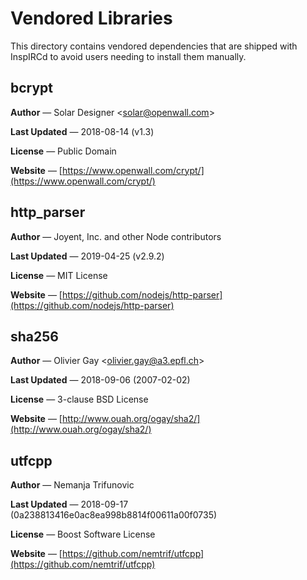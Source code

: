 # Vendored Libraries

This directory contains vendored dependencies that are shipped with InspIRCd to avoid users needing to install them manually.

## bcrypt

**Author** &mdash; Solar Designer &lt;solar@openwall.com&gt;

**Last Updated** &mdash; 2018-08-14 (v1.3)

**License** &mdash; Public Domain

**Website** &mdash; [https://www.openwall.com/crypt/](https://www.openwall.com/crypt/)

## http_parser

**Author** &mdash; Joyent, Inc. and other Node contributors

**Last Updated** &mdash; 2019-04-25 (v2.9.2)

**License** &mdash; MIT License

**Website** &mdash; [https://github.com/nodejs/http-parser](https://github.com/nodejs/http-parser)

## sha256

**Author** &mdash; Olivier Gay &lt;olivier.gay@a3.epfl.ch&gt;

**Last Updated** &mdash; 2018-09-06 (2007-02-02)

**License** &mdash; 3-clause BSD License

**Website** &mdash; [http://www.ouah.org/ogay/sha2/](http://www.ouah.org/ogay/sha2/)

## utfcpp

**Author** &mdash; Nemanja Trifunovic

**Last Updated** &mdash; 2018-09-17 (0a238813416e0ac8ea998b8814f00611a00f0735)

**License** &mdash; Boost Software License

**Website** &mdash; [https://github.com/nemtrif/utfcpp](https://github.com/nemtrif/utfcpp)
